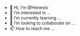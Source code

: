 - 👋 Hi, I’m @Henesto
- 👀 I’m interested in ...
- 🌱 I’m currently learning ...
- 💞️ I’m looking to collaborate on ...
- 📫 How to reach me ...

<!---
Henesto/Henesto is a ✨ special ✨ repository because its `README.md` (this file) appears on your GitHub profile.
You can click the Preview link to take a look at your changes.
--->

